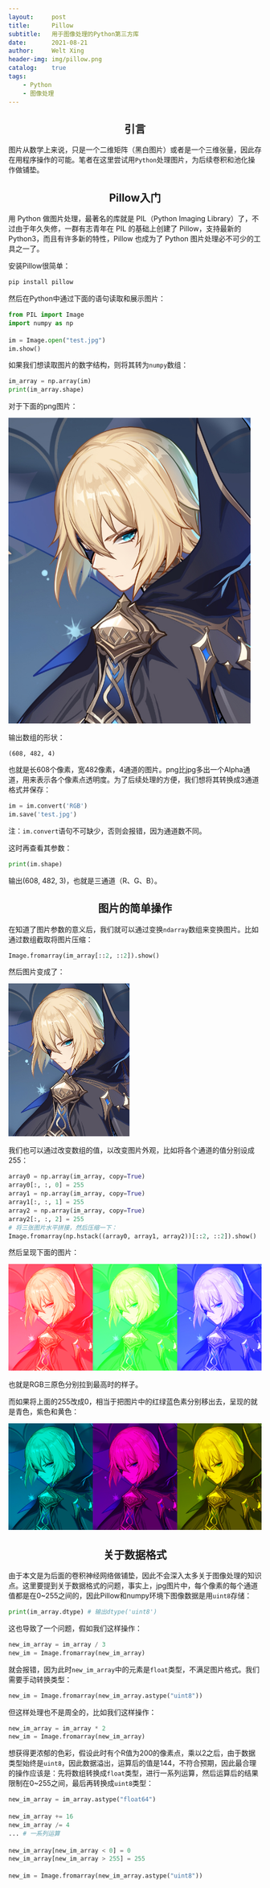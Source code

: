```yaml
---
layout:     post
title:      Pillow
subtitle:   用于图像处理的Python第三方库
date:       2021-08-21
author:     Welt Xing
header-img: img/pillow.png
catalog:    true
tags:
    - Python
    - 图像处理
---
```


## <center>引言

图片从数学上来说，只是一个二维矩阵（黑白图片）或者是一个三维张量，因此存在用程序操作的可能。笔者在这里尝试用`Python`处理图片，为后续卷积和池化操作做铺垫。

## <center> Pillow入门

用 Python 做图片处理，最著名的库就是 PIL（Python Imaging Library）了，不过由于年久失修，一群有志青年在 PIL 的基础上创建了 Pillow，支持最新的 Python3，而且有许多新的特性，Pillow 也成为了 Python 图片处理必不可少的工具之一了。

安装Pillow很简单：

```bash
pip install pillow
```

然后在Python中通过下面的语句读取和展示图片：

```python
from PIL import Image
import numpy as np

im = Image.open("test.jpg")
im.show()
```

如果我们想读取图片的数字结构，则将其转为`numpy`数组：

```python
im_array = np.array(im)
print(im_array.shape)
```

对于下面的png图片：

![img](/img/bough_keeper.png)

输出数组的形状：

```
(608, 482, 4)
```

也就是长608个像素，宽482像素，4通道的图片。png比jpg多出一个Alpha通道，用来表示各个像素点透明度。为了后续处理的方便，我们想将其转换成3通道格式并保存：

```python
im = im.convert('RGB')
im.save('test.jpg')
```

注：`im.convert`语句不可缺少，否则会报错，因为通道数不同。

这时再查看其参数：

```python
print(im.shape)
```

输出(608, 482, 3)，也就是三通道（R、G、B）。

## <center>图片的简单操作

在知道了图片参数的意义后，我们就可以通过变换`ndarray`数组来变换图片。比如通过数组截取将图片压缩：

```python
Image.fromarray(im_array[::2, ::2]).show()
```

然后图片变成了：

![compressed](/img/compressed.png)

我们也可以通过改变数组的值，以改变图片外观，比如将各个通道的值分别设成255：

```python
array0 = np.array(im_array, copy=True)
array0[:, :, 0] = 255
array1 = np.array(im_array, copy=True)
array1[:, :, 1] = 255
array2 = np.array(im_array, copy=True)
array2[:, :, 2] = 255
# 将三张图片水平拼接，然后压缩一下：
Image.fromarray(np.hstack((array0, array1, array2))[::2, ::2]).show()
```

然后呈现下面的图片：

![rbg](/img/rgb.png)

也就是RGB三原色分别拉到最高时的样子。

而如果将上面的255改成0，相当于把图片中的红绿蓝色素分别移出去，呈现的就是青色，紫色和黄色：

![rgb2](/img/rgb2.png)

## <center>关于数据格式

由于本文是为后面的卷积神经网络做铺垫，因此不会深入太多关于图像处理的知识点。这里要提到关于数据格式的问题，事实上，jpg图片中，每个像素的每个通道值都是在0~255之间的，因此Pillow和numpy环境下图像数据是用`uint8`存储：

```python
print(im_array.dtype) # 输出dtype('uint8')
```

这也导致了一个问题，假如我们这样操作：

```python
new_im_array = im_array / 3
new_im = Image.fromarray(new_im_array)
```

就会报错，因为此时`new_im_array`中的元素是`float`类型，不满足图片格式。我们需要手动转换类型：

```python
new_im = Image.fromarray(new_im_array.astype("uint8"))
```

但这样处理也不是周全的，比如我们这样操作：

```python
new_im_array = im_array * 2
new_im = Image.fromarray(new_im_array)
```

想获得更浓郁的色彩，假设此时有个R值为200的像素点，乘以2之后，由于数据类型始终是`uint8`，因此数据溢出，运算后的值是144，不符合预期，因此最合理的操作应该是：先将数组转换成`float`类型，进行一系列运算，然后运算后的结果限制在0~255之间，最后再转换成`uint8`类型：

```python
new_im_array = im_array.astype("float64")

new_im_array += 16
new_im_array /= 4
... # 一系列运算

new_im_array[new_im_array < 0] = 0
new_im_array[new_im_array > 255] = 255

new_im = Image.fromarray(new_im_array.astype("uint8"))
```

